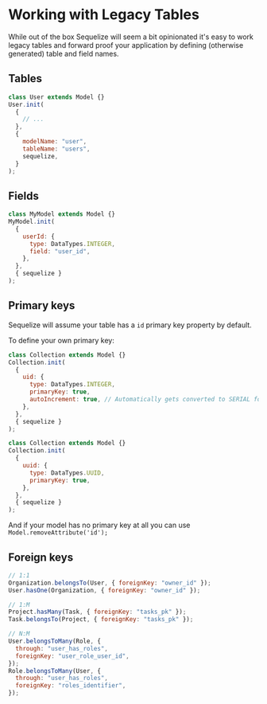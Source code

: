 # Working with Legacy Tables

While out of the box Sequelize will seem a bit opinionated it's easy to work legacy tables and forward proof your application by defining (otherwise generated) table and field names.

## Tables

```js
class User extends Model {}
User.init(
  {
    // ...
  },
  {
    modelName: "user",
    tableName: "users",
    sequelize,
  }
);
```

## Fields

```js
class MyModel extends Model {}
MyModel.init(
  {
    userId: {
      type: DataTypes.INTEGER,
      field: "user_id",
    },
  },
  { sequelize }
);
```

## Primary keys

Sequelize will assume your table has a `id` primary key property by default.

To define your own primary key:

```js
class Collection extends Model {}
Collection.init(
  {
    uid: {
      type: DataTypes.INTEGER,
      primaryKey: true,
      autoIncrement: true, // Automatically gets converted to SERIAL for postgres
    },
  },
  { sequelize }
);

class Collection extends Model {}
Collection.init(
  {
    uuid: {
      type: DataTypes.UUID,
      primaryKey: true,
    },
  },
  { sequelize }
);
```

And if your model has no primary key at all you can use `Model.removeAttribute('id');`

## Foreign keys

```js
// 1:1
Organization.belongsTo(User, { foreignKey: "owner_id" });
User.hasOne(Organization, { foreignKey: "owner_id" });

// 1:M
Project.hasMany(Task, { foreignKey: "tasks_pk" });
Task.belongsTo(Project, { foreignKey: "tasks_pk" });

// N:M
User.belongsToMany(Role, {
  through: "user_has_roles",
  foreignKey: "user_role_user_id",
});
Role.belongsToMany(User, {
  through: "user_has_roles",
  foreignKey: "roles_identifier",
});
```
